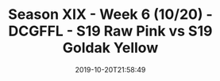 ---
title: Season XIX - Week 6 (10/20) - DCGFFL - S19 Raw Pink vs S19 Goldak Yellow
teams-score:
- team: _teams/neon-pink.md
  score: 50
- team: _teams/gold.md
  score: 51
mvp: AJ, Joe
game-ball: Brian, Pat
sportsperson: Kyle, Dom
season: 19
week: 6
date: '2019-10-20T21:58:49'
pageid: season-xix-week-6-10-20-7036-vs-7031
---